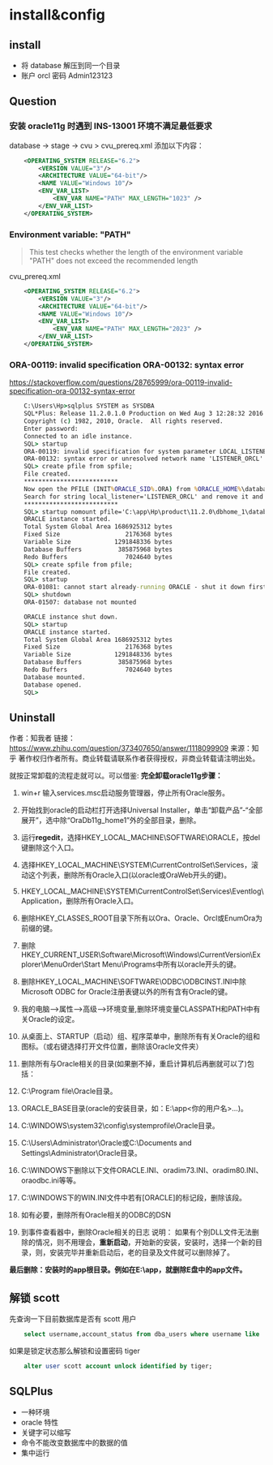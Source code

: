 # install&config

## install
- 将 database 解压到同一个目录
- 账户 orcl 密码 Admin123123

## Question
### 安装 oracle11g 时遇到 INS-13001 环境不满足最低要求 
database -> stage -> cvu > cvu_prereq.xml
添加以下内容：
```xml
    <OPERATING_SYSTEM RELEASE="6.2">
        <VERSION VALUE="3"/>
        <ARCHITECTURE VALUE="64-bit"/>
        <NAME VALUE="Windows 10"/>
        <ENV_VAR_LIST>
            <ENV_VAR NAME="PATH" MAX_LENGTH="1023" />
        </ENV_VAR_LIST>
    </OPERATING_SYSTEM>
```

### Environment variable: "PATH"
> This test checks whether the length of the environment variable "PATH" does not exceed the recommended length

cvu_prereq.xml
```xml
    <OPERATING_SYSTEM RELEASE="6.2">
        <VERSION VALUE="3"/>
        <ARCHITECTURE VALUE="64-bit"/>
        <NAME VALUE="Windows 10"/>
        <ENV_VAR_LIST>
            <ENV_VAR NAME="PATH" MAX_LENGTH="2023" />
        </ENV_VAR_LIST>
    </OPERATING_SYSTEM>
```

### ORA-00119: invalid specification ORA-00132: syntax error
https://stackoverflow.com/questions/28765999/ora-00119-invalid-specification-ora-00132-syntax-error
```cmd
    C:\Users\Hp>sqlplus SYSTEM as SYSDBA   
    SQL*Plus: Release 11.2.0.1.0 Production on Wed Aug 3 12:28:32 2016    
    Copyright (c) 1982, 2010, Oracle.  All rights reserved.    
    Enter password:    
    Connected to an idle instance.    
    SQL> startup  
    ORA-00119: invalid specification for system parameter LOCAL_LISTENER    
    ORA-00132: syntax error or unresolved network name 'LISTENER_ORCL'    
    SQL> create pfile from spfile;    
    File created.    
    **************************    
    Now open the PFILE (INIT%ORACLE_SID%.ORA) from %ORACLE_HOME%\database
    Search for string local_listener='LISTENER_ORCL' and remove it and save the file.     
    **************************    
    SQL> startup nomount pfile='C:\app\Hp\product\11.2.0\dbhome_1\database\INITorcl.ORA'    
    ORACLE instance started.    
    Total System Global Area 1686925312 bytes
    Fixed Size                  2176368 bytes
    Variable Size            1291848336 bytes
    Database Buffers          385875968 bytes
    Redo Buffers                7024640 bytes    
    SQL> create spfile from pfile;   
    File created.    
    SQL> startup    
    ORA-01081: cannot start already-running ORACLE - shut it down first    
    SQL> shutdown    
    ORA-01507: database not mounted    

    ORACLE instance shut down.    
    SQL> startup    
    ORACLE instance started.    
    Total System Global Area 1686925312 bytes
    Fixed Size                  2176368 bytes
    Variable Size            1291848336 bytes
    Database Buffers          385875968 bytes
    Redo Buffers                7024640 bytes
    Database mounted.
    Database opened.    
    SQL>
```
## Uninstall
作者：知我者
链接：https://www.zhihu.com/question/373407650/answer/1118099909
来源：知乎
著作权归作者所有。商业转载请联系作者获得授权，非商业转载请注明出处。

就按正常卸载的流程走就可以。可以借鉴:
**完全卸载oracle11g步骤：**
1. win+r 输入services.msc启动服务管理器，停止所有Oracle服务。
2. 开始找到oracle的启动栏打开选择Universal Installer，单击“卸载产品”-“全部展开”，选中除“OraDb11g_home1”外的全部目录，删除。
5. 运行**regedit**，选择HKEY_LOCAL_MACHINE\SOFTWARE\ORACLE，按del键删除这个入口。

6. 选择HKEY_LOCAL_MACHINE\SYSTEM\CurrentControlSet\Services，滚动这个列表，删除所有Oracle入口(以oracle或OraWeb开头的键)。
7. HKEY_LOCAL_MACHINE\SYSTEM\CurrentControlSet\Services\Eventlog\Application，删除所有Oracle入口。
8. 删除HKEY_CLASSES_ROOT目录下所有以Ora、Oracle、Orcl或EnumOra为前缀的键。
9. 删除HKEY_CURRENT_USER\Software\Microsoft\Windows\CurrentVersion\Explorer\MenuOrder\Start Menu\Programs中所有以oracle开头的键。
10. 删除HKEY_LOCAL_MACHINE\SOFTWARE\ODBC\ODBCINST.INI中除Microsoft ODBC for Oracle注册表键以外的所有含有Oracle的键。
11. 我的电脑-->属性-->高级-->环境变量,删除环境变量CLASSPATH和PATH中有关Oracle的设定。
12. 从桌面上、STARTUP（启动）组、程序菜单中，删除所有有关Oracle的组和图标。（或右键选择打开文件位置，删除该Oracle文件夹）
13. 删除所有与Oracle相关的目录(如果删不掉，重启计算机后再删就可以了)包括：
1. C:\Program file\Oracle目录。
2. ORACLE_BASE目录(oracle的安装目录，如：E:\app\<你的用户名>\...)。
3. C:\WINDOWS\system32\config\systemprofile\Oracle目录。
4. C:\Users\Administrator\Oracle或C:\Documents and Settings\Administrator\Oracle目录。
5. C:\WINDOWS下删除以下文件ORACLE.INI、oradim73.INI、oradim80.INI、oraodbc.ini等等。
6. C:\WINDOWS下的WIN.INI文件中若有[ORACLE]的标记段，删除该段。
14. 如有必要，删除所有Oracle相关的ODBC的DSN
15. 到事件查看器中，删除Oracle相关的日志 说明： 如果有个别DLL文件无法删除的情况，则不用理会，**重新启动**，开始新的安装，安装时，选择一个新的目录，则，安装完毕并重新启动后，老的目录及文件就可以删除掉了。

**最后删除：安装时的app根目录。例如在E:\app，就删除E盘中的app文件。**

## 解锁 scott
先查询一下目前数据库是否有 scott 用户
```sql
    select username,account_status from dba_users where username like '%SCOTT%';
```
如果是锁定状态那么解锁和设置密码 tiger
```sql
    alter user scott account unlock identified by tiger;
```

## SQLPlus
- 一种环境
- oracle 特性
- 关键字可以缩写
- 命令不能改变数据库中的数据的值
- 集中运行